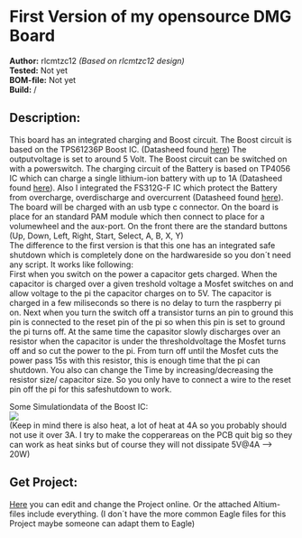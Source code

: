 # First Version of my opensource DMG Board

**Author:** rlcmtzc12 *(Based on rlcmtzc12 design)*  
**Tested:** Not yet  
**BOM-file:** Not yet   
**Build:** /  

## Description:

This board has an integrated charging and Boost circuit. The Boost circuit is based on the TPS61236P Boost IC. (Datasheed found [here](http://www.ti.com/lit/ds/symlink/tps61236p.pdf)) The outputvoltage is set to around 5 Volt. The Boost circuit can be switched on with a powerswitch. The charging circuit of the Battery is based on TP4056 IC which can charge a single lithium-ion battery with up to 1A (Datasheed found [here](https://www.e-gizmo.net/oc/kits%20documents/TP4056-1A%20Li-ion%20Battery%20Charger/TP4056-1A%20Li-ion%20battery%20charger%20Manual.pdf)). Also I integrated the FS312G-F IC which protect the Battery from overcharge, overdischarge and overcurrent (Datasheed found [here](https://www.ic-fortune.com/upload/Download/FS312F-G-DS-12_EN.pdf)). The board will be charged with an usb type c connector. On the board is place for an standard PAM module which then connect to place for a volumewheel and the aux-port. On the front there are the standard buttons (Up, Down, Left, Right, Start, Select, A, B, X, Y)  
The difference to the first version is that this one has an integrated safe shutdown which is completely done on the hardwareside so you don´t need any script.
It works like following:  
First when you switch on the power a capacitor gets charged. When the capacitor is charged over a given treshold voltage a Mosfet switches on and allow voltage to the pi the capacitor charges on to 5V.
The capacitor is charged in a few miliseconds so there is no delay to turn the raspberry pi on. Next when you turn the switch off a transistor turns an pin to ground this pin is connected to the reset pin of
the pi so when this pin is set to ground the pi turns off. At the same time the capasitor slowly discharges over an resistor when the capacitor is under the thresholdvoltage the Mosfet turns off and so cut the power to the pi.
From turn off until the Mosfet cuts the power pass 15s with this resistor, this is enough time that the pi can shutdown. You also can change the Time by increasing/decreasing the resistor size/ capacitor size. So you only have to
connect a wire to the reset pin off the pi for this safeshutdown to work.

Some Simulationdata of the Boost IC:  
![](https://github.com/rlcmtzc/OpenGBZ/blob/master/OSDMG0v2/Images/efficency.PNG)  
(Keep in mind there is also heat, a lot of heat at 4A so you probably should not use it over 3A. I try to make the copperareas on the PCB quit big so they can work as heat sinks but of course they will not dissipate 5V@4A --> 20W)

## Get Project:
[Here](https://easyeda.com/editor#id=|1b6bda1489604f5b8086fe82ce4b43ba|fd54b8f932f541aa9ddfa8aae15e51a3) you can edit and change the Project online. Or the attached Altium-files include everything. (I don´t have the more common Eagle files for this Project maybe someone can adapt them to Eagle)
